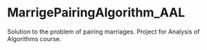 # MarrigePairingAlgorithm_AAL
Solution to the problem of pairing marriages. Project for Analysis of Algorithms course.

